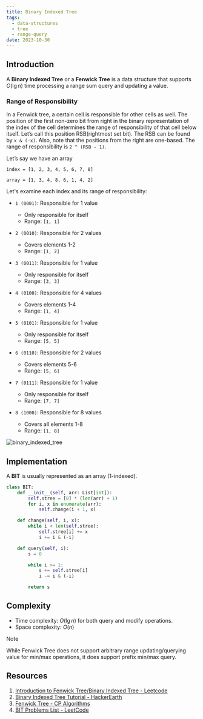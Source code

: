 ```yaml
---
title: Binary Indexed Tree
tags:
  - data-structures
  - tree
  - range-query
date: 2023-10-30
---
```


## Introduction

A **Binary Indexed Tree** or a **Fenwick Tree** is a data structure that supports $O(\lg n)$ time processing a range sum query and updating a value.

### Range of Responsibility

In a Fenwick tree, a certain cell is responsible for other cells as well. The position of the first non-zero bit from right in the binary representation of the index of the cell determines the range of responsibility of that cell below itself. Let’s call this position RSB(rightmost set bit). The RSB can be found by `x & (-x)`. Also, note that the positions from the right are one-based. The range of responsibility is `2 ^ (RSB - 1)`.

Let’s say we have an array

`index = [1, 2, 3, 4, 5, 6, 7, 8]`

`array = [1, 3, 4, 8, 6, 1, 4, 2]`

Let's examine each index and its range of responsibility:

- `1 (0001)`: Responsible for 1 value

  - Only responsible for itself
  - Range: `[1, 1]`

- `2 (0010)`: Responsible for 2 values

  - Covers elements 1-2
  - Range: `[1, 2]`

- `3 (0011)`: Responsible for 1 value

  - Only responsible for itself
  - Range: `[3, 3]`

- `4 (0100)`: Responsible for 4 values

  - Covers elements 1-4
  - Range: `[1, 4]`

- `5 (0101)`: Responsible for 1 value

  - Only responsible for itself
  - Range: `[5, 5]`

- `6 (0110)`: Responsible for 2 values

  - Covers elements 5-6
  - Range: `[5, 6]`

- `7 (0111)`: Responsible for 1 value

  - Only responsible for itself
  - Range: `[7, 7]`

- `8 (1000)`: Responsible for 8 values
  - Covers all elements 1-8
  - Range: `[1, 8]`

![binary_indexed_tree](binary_indexed_tree.png)

## Implementation

A **BIT** is usually represented as an array (1-indexed).

```py
class BIT:
    def __init__(self, arr: List[int]):
        self.stree = [0] * (len(arr) + 1)
        for i, x in enumerate(arr):
            self.change(i + 1, x)

    def change(self, i, x):
        while i < len(self.stree):
            self.stree[i] += x
            i += i & (-i)

    def query(self, i):
        s = 0

        while i >= 1:
            s += self.stree[i]
            i -= i & (-i)

        return s
```

## Complexity

- Time complexity: $O(\lg n)$ for both query and modify operations.
- Space complexity: $O(n)$

> [!note]
> While Fenwick Tree does not support arbitrary range updating/querying value for min/max operations, it does support prefix min/max query.

## Resources

1. [Introduction to Fenwick Tree/Binary Indexed Tree - Leetcode](https://leetcode.com/discuss/general-discussion/1093346/introduction-to-fenwick-treebinary-indexed-treebit)
2. [Binary Indexed Tree Tutorial - HackerEarth](https://www.hackerearth.com/practice/notes/binary-indexed-tree-or-fenwick-tree/)
3. [Fenwick Tree - CP Algorithms](https://cp-algorithms.com/data_structures/fenwick.html)
4. [BIT Problems List - LeetCode](https://leetcode.com/problem-list/r2rf0pwh/)
